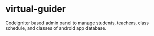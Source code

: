 # virtual-guider
Codeigniter based admin panel to manage students, teachers, class schedule, and classes of android app database.
